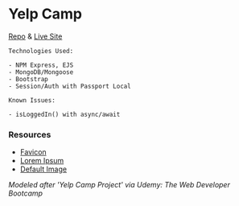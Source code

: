 # Yelp Camp

[Repo](https://github.com/cwithac/yelp_camp) & [Live Site](#)


```
Technologies Used:

- NPM Express, EJS
- MongoDB/Mongoose
- Bootstrap
- Session/Auth with Passport Local
```

```
Known Issues:

- isLoggedIn() with async/await
```

### Resources
- [Favicon](http://www.favicon.cc/?action=icon&file_id=900114)
- [Lorem Ipsum](http://www.bobrosslipsum.com/)
- [Default Image](https://picsum.photos/)

_Modeled after 'Yelp Camp Project' via Udemy: The Web Developer Bootcamp_
